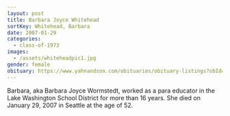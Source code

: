 ```yaml
---
layout: post
title: Barbara Joyce Whitehead
sortKey: Whitehead, Barbara
date: 2007-01-29
categories:
  - class-of-1973
images:
  - /assets/whiteheadpic1.jpg
gender: female
obituary: https://www.yahnandson.com/obituaries/obituary-listings?obId=101080#/obituaryInfo
---
```


Barbara, aka Barbara Joyce Wormstedt, worked as a para educator in the Lake Washington School District for more than 16 years. She died on January 29, 2007 in Seattle at the age of 52.
